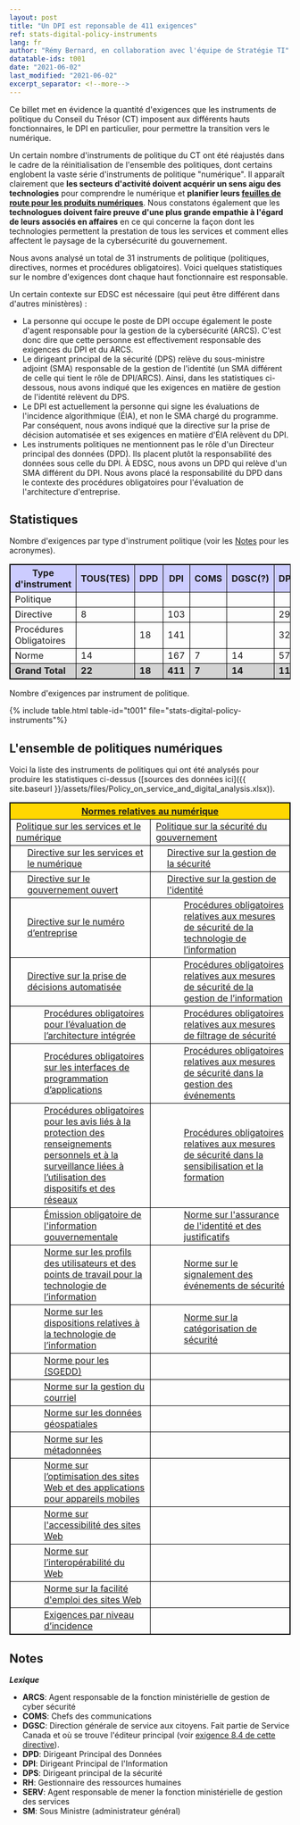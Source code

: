 ```yaml
---
layout: post
title: "Un DPI est reponsable de 411 exigences"
ref: stats-digital-policy-instruments
lang: fr
author: "Rémy Bernard, en collaboration avec l'équipe de Stratégie TI"
datatable-ids: t001
date: "2021-06-02"
last_modified: "2021-06-02"
excerpt_separator: <!--more-->
---
```

<!-- markdownlint-disable MD033 -->
<!-- the below cSpell statement says to ignore any text between HTML tags. e.g., it will ignore "th rowspan='2'" in this string: <th rowspan='2'> -->
<!-- cSpell:ignoreRegExp /\<[^\>]+\>/ -->
<!-- The img + em {} stylecheet selector is a hack to add caption to an image in markdown without using plugin: https://stackoverflow.com/questions/19331362/using-an-image-caption-in-markdown-jekyll -->

<style>
table, th, td {
  border: 1px solid black;
}

th {
  background-color: #ccccff;
}

tr.grand-total {
  background-color: lightgray;
  font-weight: bold;
}

td.level1 {
  padding-left: 10px;
}

td.level2 {
  padding-left: 30px;
}

td.level3 {
  padding-left: 60px;
}

img + em { display: inline-block; }
</style>

Ce billet met en évidence la quantité d'exigences que les instruments de politique du Conseil du Trésor (CT) imposent aux différents hauts fonctionnaires, le DPI en particulier, pour permettre la transition vers le numérique.
<!--more-->

Un certain nombre d'instruments de politique du CT ont été réajustés dans le cadre de la réinitialisation de l'ensemble des politiques, dont certains englobent la vaste série d'instruments de politique "numérique".
Il apparaît clairement que **les secteurs d'activité doivent acquérir un sens aigu des technologies** pour comprendre le numérique et **planifier leurs [feuilles de route pour les produits numériques](https://www.pmi.org/disciplined-agile/process/product-management)**.
Nous constatons également que les **technologues doivent faire preuve d'une plus grande empathie à l'égard de leurs associés en affaires** en ce qui concerne la façon dont les technologies permettent la prestation de tous les services et comment elles affectent le paysage de la cybersécurité du gouvernement.

Nous avons analysé un total de 31 instruments de politique (politiques, directives, normes et procédures obligatoires). Voici quelques statistiques sur le nombre d'exigences dont chaque haut fonctionnaire est responsable.

Un certain contexte sur EDSC est nécessaire (qui peut être différent dans d'autres ministères) :

- La personne qui occupe le poste de DPI occupe également le poste d'agent responsable pour la gestion de la cybersécurité (ARCS). C'est donc dire que cette personne est effectivement responsable des exigences du DPI et du ARCS.
- Le dirigeant principal de la sécurité (DPS) relève du sous-ministre adjoint (SMA) responsable de la gestion de l'identité (un SMA différent de celle qui tient le rôle de DPI/ARCS). Ainsi, dans les statistiques ci-dessous, nous avons indiqué que les exigences en matière de gestion de l'identité relèvent du DPS.
- Le DPI est actuellement la personne qui signe les évaluations de l'incidence algorithmique (ÉIA), et non le SMA chargé du programme. Par conséquent, nous avons indiqué que la directive sur la prise de décision automatisée et ses exigences en matière d'ÉIA relèvent du DPI.
- Les instruments politiques ne mentionnent pas le rôle d'un Directeur principal des données (DPD). Ils placent plutôt la responsabilité des données sous celle du DPI. À EDSC, nous avons un DPD qui relève d'un SMA différent du DPI. Nous avons placé la responsabilité du DPD dans le contexte des procédures obligatoires pour l'évaluation de l'architecture d'entreprise.

## Statistiques

Nombre d'exigences par type d'instrument politique (voir les [Notes](#notes) pour les acronymes).

<table>
  <tr>
    <th>Type d'instrument</th>
    <th>TOUS(TES)</th>
    <th>DPD</th>
    <th>DPI</th>
    <th>COMS</th>
    <th>DGSC(?)</th>
    <th>DPS</th>
    <th>ARCS</th>
    <th>SM</th>
    <th>RH</th>
    <th>SERV</th>
  </tr>
  <tr>
    <td>Politique</td>
    <td>&nbsp;</td>
    <td>&nbsp;</td>
    <td>&nbsp;</td>
    <td>&nbsp;</td>
    <td>&nbsp;</td>
    <td>&nbsp;</td>
    <td>&nbsp;</td>
    <td>54</td>
    <td>&nbsp;</td>
    <td>&nbsp;</td>
  </tr>
  <tr>
    <td>Directive</td>
    <td>8</td>
    <td>&nbsp;</td>
    <td>103</td>
    <td>&nbsp;</td>
    <td>&nbsp;</td>
    <td>29</td>
    <td>17</td>
    <td>&nbsp;</td>
    <td>2</td>
    <td>7</td>
  </tr>
  <tr>
    <td>Procédures Obligatoires</td>
    <td>&nbsp;</td>
    <td>18</td>
    <td>141</td>
    <td>&nbsp;</td>
    <td>&nbsp;</td>
    <td>32</td>
    <td>80</td>
    <td>&nbsp;</td>
    <td>&nbsp;</td>
    <td>&nbsp;</td>
  </tr>
  <tr>
    <td>Norme</td>
    <td>14</td>
    <td>&nbsp;</td>
    <td>167</td>
    <td>7</td>
    <td>14</td>
    <td>57</td>
    <td>1</td>
    <td>&nbsp;</td>
    <td>1</td>
    <td>&nbsp;</td>
  </tr>
  <tr class="grand-total">
    <td>Grand Total</td>
    <td>22</td>
    <td>18</td>
    <td>411</td>
    <td>7</td>
    <td>14</td>
    <td>118</td>
    <td>98</td>
    <td>54</td>
    <td>3</td>
    <td>7</td>
  </tr>
</table>

Nombre d'exigences par instrument de politique.

{% include table.html table-id="t001" file="stats-digital-policy-instruments"%}

## L'ensemble de politiques numériques

Voici la liste des instruments de politiques qui ont été analysés pour produire les statistiques ci-dessus ([sources des données ici]({{ site.baseurl }}/assets/files/Policy_on_service_and_digital_analysis.xlsx)).

<table>
  <tr>
    <th colspan="2" style="background-color: gold; text-align: center;"><a href="https://www.canada.ca/fr/gouvernement/systeme/gouvernement-numerique/normes-numeriques-gouvernement-canada.html">Normes relatives au numérique</a></th>
  </tr>
  <tr>
    <td class="level1" style="width: 50%"><a href="https://www.tbs-sct.gc.ca/pol/doc-fra.aspx?id=32603">Politique sur les services et le numérique</a></td>
    <td class="level1" style="width: 50%"><a href="https://www.tbs-sct.gc.ca/pol/doc-fra.aspx?id=16578">Politique sur la sécurité du gouvernement</a></td>
  </tr>
  <tr>
    <td class="level2"><a href="https://www.tbs-sct.gc.ca/pol/doc-fra.aspx?id=32601">Directive sur les services et le numérique</a></td>
    <td class="level2"><a href="https://www.tbs-sct.gc.ca/pol/doc-fra.aspx?id=32611">Directive sur la gestion de la sécurité</a></td>
  </tr>
  <tr>
    <td class="level2"><a href="https://www.tbs-sct.gc.ca/pol/doc-fra.aspx?id=28108">Directive sur le gouvernement ouvert</a></td>
    <td class="level2"><a href="https://www.tbs-sct.gc.ca/pol/doc-fra.aspx?id=16577">Directive sur la gestion de l'identité</a></td>
  </tr>
  <tr>
    <td class="level2"><a href="https://www.tbs-sct.gc.ca/pol/doc-fra.aspx?id=32579">Directive sur le numéro d’entreprise</a></td>
    <td class="level3"><a href="https://www.tbs-sct.gc.ca/pol/doc-fra.aspx?id=32611">Procédures obligatoires relatives aux mesures de sécurité de la technologie de l’information</a></td>
  </tr>
  <tr>
    <td class="level2"><a href="https://www.tbs-sct.gc.ca/pol/doc-fra.aspx?id=32592">Directive sur la prise de décisions automatisée</a></td>
    <td class="level3"><a href="https://www.tbs-sct.gc.ca/pol/doc-fra.aspx?id=32611">Procédures obligatoires relatives aux mesures de sécurité de la gestion de l’information</a></td>
  </tr>
  <tr>
    <td class="level3"><a href="https://www.tbs-sct.gc.ca/pol/doc-fra.aspx?id=32602">Procédures obligatoires pour l’évaluation de l’architecture intégrée</a></td>
    <td class="level3"><a href="https://www.tbs-sct.gc.ca/pol/doc-fra.aspx?id=32611">Procédures obligatoires relatives aux mesures de filtrage de sécurité</a></td>
  </tr>
  <tr>
    <td class="level3"><a href="https://www.tbs-sct.gc.ca/pol/doc-fra.aspx?id=32604">Procédures obligatoires sur les interfaces de programmation d’applications</a></td>  
    <td class="level3"><a href="https://www.tbs-sct.gc.ca/pol/doc-fra.aspx?id=32611">Procédures obligatoires relatives aux mesures de sécurité dans la gestion des événements</a></td>
  </tr>
  <tr>
    <td class="level3"><a href="https://www.tbs-sct.gc.ca/pol/doc-fra.aspx?id=32607">Procédures obligatoires pour les avis liés à la protection des renseignements personnels et à la surveillance liées à l’utilisation des dispositifs et des réseaux</a></td>
    <td class="level3"><a href="https://www.tbs-sct.gc.ca/pol/doc-fra.aspx?id=32611">Procédures obligatoires relatives aux mesures de sécurité dans la sensibilisation et la formation</a></td>
  </tr>
  <tr>
    <td class="level3"><a href="https://www.tbs-sct.gc.ca/pol/doc-fra.aspx?id=28108">Émission obligatoire de l'information gouvernementale</a></td>
    <td class="level3"><a href="https://www.tbs-sct.gc.ca/pol/doc-fra.aspx?id=32612">Norme sur l'assurance de l'identité et des justificatifs</a></td>
  </tr>
  <tr>
    <td class="level3"><a href="https://www.tbs-sct.gc.ca/pol/doc-fra.aspx?id=32675">Norme sur les profils des utilisateurs et des points de travail pour la technologie de l’information</a></td>
    <td class="level3"><a href="https://www.tbs-sct.gc.ca/pol/doc-fra.aspx?id=32613">Norme sur le signalement des événements de sécurité</a></td>
  </tr>
  <tr>
    <td class="level3"><a href="https://www.tbs-sct.gc.ca/pol/doc-fra.aspx?id=32674">Norme sur les dispositions relatives à la technologie de l’information</a></td>
    <td class="level3"><a href="https://www.tbs-sct.gc.ca/pol/doc-fra.aspx?id=32614">Norme sur la catégorisation de sécurité</a></td>
  </tr>
  <tr>
    <td class="level3"><a href="https://www.tbs-sct.gc.ca/pol/doc-fra.aspx?id=18910">Norme pour les (SGEDD)</a></td>
    <td>&nbsp;</td>
  </tr>
  <tr>
    <td class="level3"><a href="https://www.tbs-sct.gc.ca/pol/doc-fra.aspx?id=27600">Norme sur la gestion du courriel</a></td>
    <td>&nbsp;</td>
  </tr>
  <tr>
    <td class="level3"><a href="https://www.tbs-sct.gc.ca/pol/doc-fra.aspx?id=16553">Norme sur les données géospatiales</a></td>
    <td>&nbsp;</td>
  </tr>
  <tr>
    <td class="level3"><a href="https://www.tbs-sct.gc.ca/pol/doc-fra.aspx?id=18909">Norme sur les métadonnées</a></td>
    <td>&nbsp;</td>
  </tr>
  <tr>
    <td class="level3"><a href="https://www.tbs-sct.gc.ca/pol/doc-fra.aspx?id=27088">Norme sur l’optimisation des sites Web et des applications pour appareils mobiles</a></td>
    <td>&nbsp;</td>
  </tr>
  <tr>
    <td class="level3"><a href="https://www.tbs-sct.gc.ca/pol/doc-fra.aspx?id=23601">Norme sur l'accessibilité des sites Web</a></td>
    <td>&nbsp;</td>
  </tr>
  <tr>
    <td class="level3"><a href="https://www.tbs-sct.gc.ca/pol/doc-fra.aspx?id=25875">Norme sur l’interopérabilité du Web</a></td>
    <td>&nbsp;</td>
  </tr>
  <tr>
    <td class="level3"><a href="https://www.tbs-sct.gc.ca/pol/doc-fra.aspx?id=24227">Norme sur la facilité d'emploi des sites Web</a></td>
    <td>&nbsp;</td>
  </tr>
  <tr>
    <td class="level3"><a href="https://www.tbs-sct.gc.ca/pol/doc-fra.aspx?id=32592">Exigences par niveau d’incidence</a></td>
    <td>&nbsp;</td>
  </tr>  
</table>

## Notes

***Lexique***

- **ARCS**: Agent responsable de la fonction ministérielle de gestion de cyber sécurité
- **COMS**: Chefs des communications
- **DGSC**: Direction générale de service aux citoyens. Fait partie de Service Canada et où se trouve l'éditeur principal (voir [exigence 8.4 de cette directive](https://www.tbs-sct.gc.ca/pol/doc-fra.aspx?id=30682)).
- **DPD**: Dirigeant Principal des Données
- **DPI**:  Dirigeant Principal de l'Information
- **DPS**: Dirigeant principal de la sécurité
- **RH**: Gestionnaire des ressources humaines
- **SERV**: Agent responsable de mener la fonction ministérielle de gestion des services
- **SM**: Sous Ministre (administrateur général)
